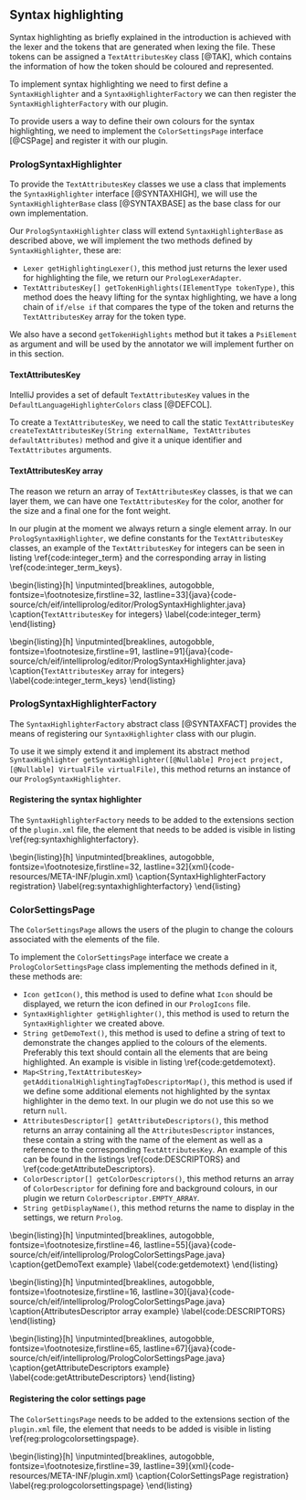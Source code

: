 ## Syntax highlighting

Syntax highlighting as briefly explained in the introduction is achieved with the lexer and the tokens
that are generated when lexing the file. These tokens can be assigned a `TextAttributesKey` class [@TAK], which contains the information of how the token should
be coloured and represented.

To implement syntax highlighting we need to first define a `SyntaxHighlighter` and  a `SyntaxHighlighterFactory` we can then register the `SyntaxHighlighterFactory` with our plugin.

To provide users a way to define their own colours for the syntax highlighting, we need to implement
the `ColorSettingsPage` interface [@CSPage] and register it with our plugin.

### PrologSyntaxHighlighter

To provide the `TextAttributesKey` classes we use a class that implements the `SyntaxHighlighter` interface [@SYNTAXHIGH], we will use the `SyntaxHighlighterBase` class [@SYNTAXBASE] as the base class for
our own implementation.

Our `PrologSyntaxHighlighter` class will extend `SyntaxHighlighterBase` as described above, we will
implement the two methods defined by `SyntaxHighlighter`, these are:

+ `Lexer getHighlightingLexer()`, this method just returns the lexer used for highlighting the file,
  we return our `PrologLexerAdapter`.
+ `TextAttributesKey[] getTokenHighlights(IElementType tokenType)`, this method does the heavy lifting
  for the syntax highlighting, we have a long chain of `if/else if` that compares the type of the
  token and returns the `TextAttributesKey` array for the token type.

We also have a second `getTokenHighlights` method but it takes a `PsiElement` as argument and will be
used by the annotator we will implement further on in this section.

#### TextAttributesKey

IntelliJ provides a set of default `TextAttributesKey` values in the `DefaultLanguageHighlighterColors` class [@DEFCOL].

To create a `TextAttributesKey`, we need to call the static `TextAttributesKey createTextAttributesKey(String externalName, TextAttributes defaultAttributes)` method and give it a unique identifier and `TextAttributes` arguments.

#### TextAttributesKey array

The reason we return an array of `TextAttributesKey` classes, is that we can layer them, we can have
one `TextAttributesKey` for the color, another for the size and a final one for the font weight.

In our plugin at the moment we always return a single element array. In our `PrologSyntaxHighlighter`,
we define constants for the `TextAttributesKey` classes, an example of the `TextAttributesKey` for
integers can be seen in listing \ref{code:integer_term} and the corresponding array in listing
\ref{code:integer_term_keys}.

\begin{listing}[h]
\inputminted[breaklines, autogobble, fontsize=\footnotesize,firstline=32, lastline=33]{java}{code-source/ch/eif/intelliprolog/editor/PrologSyntaxHighlighter.java}
\caption{`TextAttributesKey` for integers}
\label{code:integer_term}
\end{listing}

\begin{listing}[h]
\inputminted[breaklines, autogobble, fontsize=\footnotesize,firstline=91, lastline=91]{java}{code-source/ch/eif/intelliprolog/editor/PrologSyntaxHighlighter.java}
\caption{`TextAttributesKey` array for integers}
\label{code:integer_term_keys}
\end{listing}

### PrologSyntaxHighlighterFactory

The `SyntaxHighlighterFactory` abstract class [@SYNTAXFACT] provides the means of registering our `SyntaxHighlighter` class with our plugin.

To use it we simply extend it and implement its abstract method `SyntaxHighlighter getSyntaxHighlighter([@Nullable] Project project, [@Nullable] VirtualFile virtualFile)`, this method returns an instance of our `PrologSyntaxHighlighter`.

#### Registering the syntax highlighter

The `SyntaxHighlighterFactory` needs to be added to the extensions section of the `plugin.xml` file,
the element that needs to be added is visible in listing \ref{reg:syntaxhighlighterfactory}.

\begin{listing}[h]
\inputminted[breaklines, autogobble, fontsize=\footnotesize,firstline=32, lastline=32]{xml}{code-resources/META-INF/plugin.xml}
\caption{SyntaxHighlighterFactory registration}
\label{reg:syntaxhighlighterfactory}
\end{listing}

### ColorSettingsPage

The `ColorSettingsPage` allows the users of the plugin to change the colours associated with the
elements of the file.

To implement the `ColorSettingsPage` interface we create a `PrologColorSettingsPage` class implementing
the methods defined in it, these methods are:

+ `Icon getIcon()`, this method is used to define what `Icon` should be displayed, we return the icon
  defined in our `PrologIcons` file.
+ `SyntaxHighlighter getHighlighter()`, this method is used to return the `SyntaxHighlighter` we
  created above.
+ `String getDemoText()`, this method is used to define a string of text to demonstrate the changes
  applied to the colours of the elements. Preferably this text should contain all the elements that
  are being highlighted. An example is visible in listing \ref{code:getdemotext}.
+ `Map<String,TextAttributesKey> getAdditionalHighlightingTagToDescriptorMap()`, this method is used
  if we define some additional elements not highlighted by the syntax highlighter in the demo text.
  In our plugin we do not use this so we return `null`.
+ `AttributesDescriptor[] getAttributeDescriptors()`, this method returns an array containing all the
  `AttributesDescriptor` instances, these contain a string with the name of the element as well as a reference to the corresponding `TextAttributesKey`. An example of this can be found in the listings \ref{code:DESCRIPTORS} and \ref{code:getAttributeDescriptors}.
+ `ColorDescriptor[] getColorDescriptors()`, this method returns an array of `ColorDescriptor` for
  defining fore and background colours, in our plugin we return `ColorDescriptor.EMPTY_ARRAY`.
+ `String getDisplayName()`, this method returns the name to display in the settings, we return `Prolog`.

\begin{listing}[h]
\inputminted[breaklines, autogobble, fontsize=\footnotesize,firstline=46, lastline=55]{java}{code-source/ch/eif/intelliprolog/PrologColorSettingsPage.java}
\caption{getDemoText example}
\label{code:getdemotext}
\end{listing}

\begin{listing}[h]
\inputminted[breaklines, autogobble, fontsize=\footnotesize,firstline=16, lastline=30]{java}{code-source/ch/eif/intelliprolog/PrologColorSettingsPage.java}
\caption{AttributesDescriptor array example}
\label{code:DESCRIPTORS}
\end{listing}

\begin{listing}[h]
\inputminted[breaklines, autogobble, fontsize=\footnotesize,firstline=65, lastline=67]{java}{code-source/ch/eif/intelliprolog/PrologColorSettingsPage.java}
\caption{getAttributeDescriptors example}
\label{code:getAttributeDescriptors}
\end{listing}

#### Registering the color settings page

The `ColorSettingsPage` needs to be added to the extensions section of the `plugin.xml` file,
the element that needs to be added is visible in listing \ref{reg:prologcolorsettingspage}.

\begin{listing}[h]
\inputminted[breaklines, autogobble, fontsize=\footnotesize,firstline=39, lastline=39]{xml}{code-resources/META-INF/plugin.xml}
\caption{ColorSettingsPage registration}
\label{reg:prologcolorsettingspage}
\end{listing}
